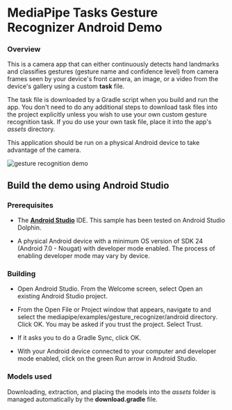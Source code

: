 # MediaPipe Tasks Gesture Recognizer Android Demo

### Overview

This is a camera app that can either continuously detects hand landmarks and classifies gestures (gesture name and confidence level) from camera frames seen by your device's front camera, an image, or a video from the device's gallery using a custom **task** file.

The task file is downloaded by a Gradle script when you build and run the app. You don't need to do any additional steps to download task files into the project explicitly unless you wish to use your own custom gesture recognition task. If you do use your own task file, place it into the app's _assets_ directory.

This application should be run on a physical Android device to take advantage of the camera.

![gesture recognition demo](gesturerec.gif?raw=true "Gesture Recognition Demo")

## Build the demo using Android Studio

### Prerequisites

- The **[Android Studio](https://developer.android.com/studio/index.html)** IDE. This sample has been tested on Android Studio Dolphin.

- A physical Android device with a minimum OS version of SDK 24 (Android 7.0 -
  Nougat) with developer mode enabled. The process of enabling developer mode
  may vary by device.

### Building

- Open Android Studio. From the Welcome screen, select Open an existing
  Android Studio project.

- From the Open File or Project window that appears, navigate to and select
  the mediapipe/examples/gesture_recognizer/android directory. Click OK. You may
  be asked if you trust the project. Select Trust.

- If it asks you to do a Gradle Sync, click OK.

- With your Android device connected to your computer and developer mode
  enabled, click on the green Run arrow in Android Studio.

### Models used

Downloading, extraction, and placing the models into the _assets_ folder is
managed automatically by the **download.gradle** file.
